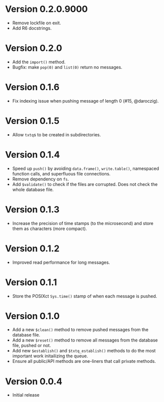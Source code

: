 # Version 0.2.0.9000

- Remove lockfile on exit.
- Add R6 docstrings.

# Version 0.2.0

- Add the `import()` method.
- Bugfix: make `pop(0)` and `list(0)` return no messages.

# Version 0.1.6

- Fix indexing issue when pushing message of length 0 (#15, @daroczig).

# Version 0.1.5

- Allow `txtq`s to be created in subdirectories.

# Version 0.1.4

- Speed up `push()` by avoiding `data.frame()`, `write.table()`, namespaced function calls, and superfluous file connections.
- Remove dependency on `fs`.
- Add `$validate()` to check if the files are corrupted. Does not check the whole database file.

# Version 0.1.3

- Increase the precision of time stamps (to the microsecond) and store them as characters (more compact).

# Version 0.1.2

- Improved read performance for long messages.

# Version 0.1.1

- Store the POSIXct `Sys.time()` stamp of when each message is pushed.

# Version 0.1.0

- Add a new `$clean()` method to remove pushed messages from the database file.
- Add a new `$reset()` method to remove all messages from the database file, pushed or not.
- Add new `$establish()` and `$txtq_establish()` methods to do the most important work initailizing the queue.
- Ensure all public/API methods are one-liners that call private methods.

# Version 0.0.4

- Initial release
